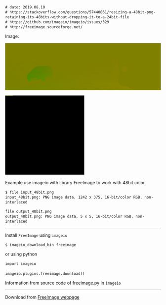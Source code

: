 
```
# date: 2019.08.10
# https://stackoverflow.com/questions/57440861/resizing-a-48bit-png-retaining-its-48bits-without-dropping-it-to-a-24bit-file
# https://github.com/imageio/imageio/issues/329
# http://freeimage.sourceforge.net/
```

Image: 

![#1](input_48bit.png?raw=true) 

![#1](output_48bit.png?raw=true) 

Example use imageio with library FreeImage to work with 48bit color.

```
$ file input_48bit.png 
input_48bit.png: PNG image data, 1242 x 375, 16-bit/color RGB, non-interlaced
```

```
file output_48bit.png 
output_48bit.png: PNG image data, 5 x 5, 16-bit/color RGB, non-interlaced
```

---

Install `FreeImage` using `imageio`

    $ imageio_download_bin freeimage
    
or using python

    import imageio

    imageio.plugins.freeimage.download()

Information from source code of [freeimage.py](https://github.com/imageio/imageio/blob/master/imageio/plugins/freeimage.py) in `imageio`

---

Download from [FreeImage webpage](http://freeimage.sourceforge.net/download.html)
